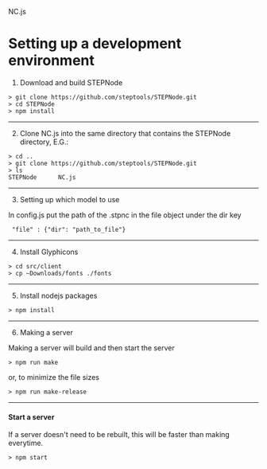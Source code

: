 NC.js


Setting up a development environment
====================================

  1. Download and build STEPNode

  ```
  > git clone https://github.com/steptools/STEPNode.git
  > cd STEPNode
  > npm install
  ```

  ------------------------------------------------------------------------------
  2. Clone NC.js into the same directory that contains the STEPNode
      directory, E.G.:

  ```
  > cd ..
  > git clone https://github.com/steptools/STEPNode.git
  > ls
  STEPNode      NC.js
  ```

  ------------------------------------------------------------------------------
  3. Setting up which model to use

  In config.js put the path of the .stpnc in the file object under the dir key
 
  ```
   "file" : {"dir": "path_to_file"} 
  ```
 
 ------------------------------------------------------------------------------
  4. Install Glyphicons

  ```
  > cd src/client
  > cp ~Downloads/fonts ./fonts
  ```

  ------------------------------------------------------------------------------
  5. Install nodejs packages

  ```
  > npm install
  ```
 ------------------------------------------------------------------------------
  6. Making a server

  Making a server will build and then start the server

  ```
  > npm run make
  ```

  or, to minimize the file sizes

  ```
  > npm run make-release
  ```
  ------------------------------------------------------------------------------
 

 #### Start a server

  If a server doesn't need to be rebuilt, this will be faster than making everytime. 

  ```
  > npm start
  ```


